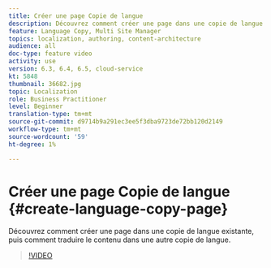 ```yaml
---
title: Créer une page Copie de langue
description: Découvrez comment créer une page dans une copie de langue existante, puis comment traduire le contenu dans une autre copie de langue.
feature: Language Copy, Multi Site Manager
topics: localization, authoring, content-architecture
audience: all
doc-type: feature video
activity: use
version: 6.3, 6.4, 6.5, cloud-service
kt: 5848
thumbnail: 36682.jpg
topic: Localization
role: Business Practitioner
level: Beginner
translation-type: tm+mt
source-git-commit: d9714b9a291ec3ee5f3dba9723de72bb120d2149
workflow-type: tm+mt
source-wordcount: '59'
ht-degree: 1%

---
```



# Créer une page Copie de langue {#create-language-copy-page}

Découvrez comment créer une page dans une copie de langue existante, puis comment traduire le contenu dans une autre copie de langue.

>[!VIDEO](https://video.tv.adobe.com/v/36682?quality=12&learn=on)
